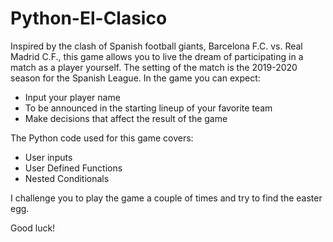 # Python-El-Clasico

Inspired by the clash of Spanish football giants, Barcelona F.C. vs. Real Madrid C.F., this game allows you to live the dream of participating in a match as a player yourself. The setting of the match is the 2019-2020 season for the Spanish League. In the game you can expect:

- Input your player name
- To be announced in the starting lineup of your favorite team
- Make decisions that affect the result of the game

The Python code used for this game covers:

- User inputs
- User Defined Functions
- Nested Conditionals

I challenge you to play the game a couple of times and try to find the easter egg.

Good luck!
